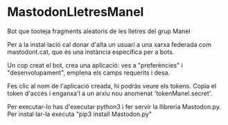 # MastodonLletresManel
Bot que tooteja fragments aleatoris de les lletres del grup Manel

Per a la instal·lació cal donar d'alta un usuari a una xarxa federada com mastodont.cat, que és una instància específica per a bots.

Un cop creat el bot, crea una aplicació: ves a "preferències" i "desenvolupament", emplena els camps requerits i desa.

Fes clic al nom de l'aplicació creada, hi podràs veure els tokens. Copia el token d'accés i enganxa'l a un arxiu nou anomenat 'tokenManel.secret'.

Per executar-lo has d'executar python3 i fer servir la llibreria Mastodon.py. Per instal·lar-la executa "pip3 install Mastodon.py"
